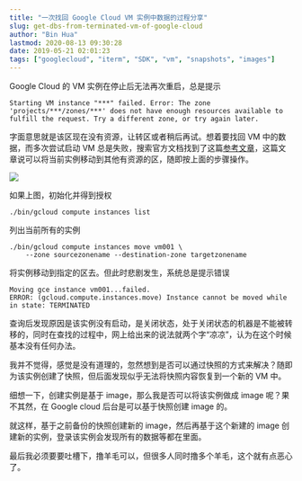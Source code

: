 ```yaml
---
title: "一次找回 Google Cloud VM 实例中数据的过程分享"
slug: get-dbs-from-terminated-vm-of-google-cloud
author: "Bin Hua"
lastmod: 2020-08-13 09:30:28
date: 2019-05-21 02:01:23
tags: ["googlecloud", "iterm", "SDK", "vm", "snapshots", "images"]
---
```


Google Cloud 的 VM 实例在停止后无法再次重启，总是提示

```
Starting VM instance "***" failed. Error: The zone 'projects/***/zones/***' does not have enough resources available to fulfill the request. Try a different zone, or try again later.
```

字面意思就是该区现在没有资源，让转区或者稍后再试。想着要找回 VM 中的数据，而多次尝试启动 VM 总是失败，搜索官方文档找到了这篇[参考文章](https://cloud.google.com/compute/docs/instances/moving-instance-across-zones)，这篇文章说可以将当前实例移动到其他有资源的区，随即按上面的步骤操作。

![](/imgs/get-dbs-from-terminated-vm-of-google-cloud.png)

如果上图，初始化并得到授权

```
./bin/gcloud compute instances list
```

列出当前所有的实例

```
./bin/gcloud compute instances move vm001 \
    --zone sourcezonename --destination-zone targetzonename
```

将实例移动到指定的区去。但此时悲剧发生，系统总是提示错误

```
Moving gce instance vm001...failed.
ERROR: (gcloud.compute.instances.move) Instance cannot be moved while in state: TERMINATED
```

查询后发现原因是该实例没有启动，是关闭状态，处于关闭状态的机器是不能被转移的，同时在查找的过程中，网上给出来的说法就两个字“凉凉”，认为在这个时候基本没有任何办法。

我并不觉得，感觉是没有道理的，忽然想到是否可以通过快照的方式来解决？随即为该实例创建了快照，但后面发现似乎无法将快照内容恢复到一个新的 VM 中。

细想一下，创建实例是基于 image，那么我是否可以将该实例做成 image 呢？果不其然，在 Google cloud 后台是可以基于快照创建 image 的。

就这样，基于之前备份的快照创建新的 image，然后再基于这个新建的 image 创建新的实例，登录该实例会发现所有的数据等都在里面。

最后我必须要要吐槽下，撸羊毛可以，但很多人同时撸多个羊毛，这个就有点恶心了。